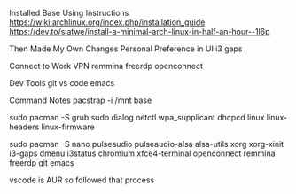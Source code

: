 Installed Base Using Instructions
https://wiki.archlinux.org/index.php/installation_guide
https://dev.to/siatwe/install-a-minimal-arch-linux-in-half-an-hour--1l6p

Then Made My Own Changes
Personal Preference in UI
i3 gaps

Connect to Work VPN
remmina
freerdp
openconnect

Dev Tools
git
vs code
emacs

Command Notes
pacstrap -i /mnt base

sudo pacman -S grub sudo dialog netctl wpa_supplicant dhcpcd linux linux-headers linux-firmware

sudo pacman -S nano pulseaudio pulseaudio-alsa alsa-utils xorg xorg-xinit i3-gaps dmenu i3status chromium xfce4-terminal openconnect remmina freerdp git emacs

vscode is AUR so followed that process